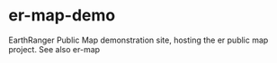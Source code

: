 # er-map-demo
EarthRanger Public Map demonstration site, hosting the er public map project. See also er-map
